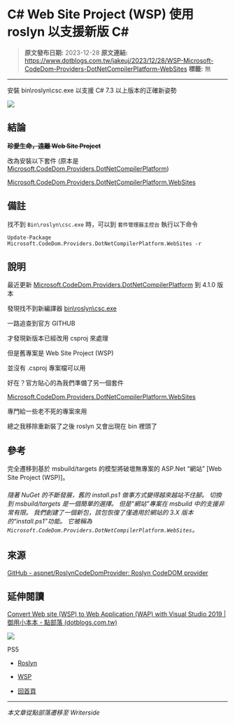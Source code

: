 # C# Web Site Project (WSP) 使用 roslyn 以支援新版 C#

> **原文發布日期:** 2023-12-28
> **原文連結:** https://www.dotblogs.com.tw/jakeuj/2023/12/28/WSP-Microsoft-CodeDom-Providers-DotNetCompilerPlatform-WebSites
> **標籤:** 無

---

安裝 bin\roslyn\csc.exe 以支援 C# 7.3 以上版本的正確新姿勢

![](https://dotblogsfile.blob.core.windows.net/user/小小朱/3fcdd9f8-51f2-46b3-818e-5484f06cbc66/1704353581.png.png)

## 結論

~~**珍愛生命，遠離 Web Site Project**~~

改為安裝以下套件 (原本是 [Microsoft.CodeDom.Providers.DotNetCompilerPlatform](https://www.nuget.org/packages/Microsoft.CodeDom.Providers.DotNetCompilerPlatform))

[Microsoft.CodeDom.Providers.DotNetCompilerPlatform.WebSites](https://www.nuget.org/packages/Microsoft.CodeDom.Providers.DotNetCompilerPlatform.WebSites)

## 備註

找不到 `Bin\roslyn\csc.exe` 時，可以到 `套件管理器主控台` 執行以下命令

`Update-Package Microsoft.CodeDom.Providers.DotNetCompilerPlatform.WebSites -r`

## 說明

最近更新 [Microsoft.CodeDom.Providers.DotNetCompilerPlatform](https://www.nuget.org/packages/Microsoft.CodeDom.Providers.DotNetCompilerPlatform) 到 4.1.0 版本

發現找不到新編譯器 [bin\roslyn\csc.exe](https://stackoverflow.com/questions/32780315/could-not-find-a-part-of-the-path-bin-roslyn-csc-exe)

一路追查到官方 GITHUB

才發現新版本已經改用 csproj 來處理

但是舊專案是 Web Site Project (WSP)

並沒有 .csproj 專案檔可以用

好在？官方貼心的為我們準備了另一個套件

[Microsoft.CodeDom.Providers.DotNetCompilerPlatform.WebSites](https://www.nuget.org/packages/Microsoft.CodeDom.Providers.DotNetCompilerPlatform.WebSites)

專門給一些老不死的專案來用

總之我移除重新裝了之後 roslyn 又會出現在 bin 裡頭了

## 參考

完全遷移到基於 msbuild/targets 的模型將破壞無專案的 ASP.Net “網站” [Web Site Project (WSP)]。

###### 隨著 NuGet 的不斷發展，舊的 install.ps1 做事方式變得越來越站不住腳。 切換到 msbuild/targets 是一個簡單的選擇。 但是“網站”專案在 msbuild 中的支援非常有限。 我們創建了一個新包，該包恢復了僅適用於網站的 3.X 版本的“install.ps1”功能。 它被稱為 `Microsoft.CodeDom.Providers.DotNetCompilerPlatform.WebSites`。

## 來源

[GitHub - aspnet/RoslynCodeDomProvider: Roslyn CodeDOM provider](https://github.com/aspnet/RoslynCodeDomProvider)

## 延伸閱讀

[Convert Web site (WSP) to Web Application (WAP) with Visual Studio 2019 | 御用小本本 - 點部落 (dotblogs.com.tw)](https://dotblogs.com.tw/jakeuj/2021/03/02/Convert-Web-site-to-WebApplication-Visual-Studio-2019)

![](https://card.psnprofiles.com/1/jakeuj.png)

PS5

* [Roslyn](/jakeuj/Tags?qq=Roslyn)
* [WSP](/jakeuj/Tags?qq=WSP)

* [回首頁](/jakeuj)

---

*本文章從點部落遷移至 Writerside*
